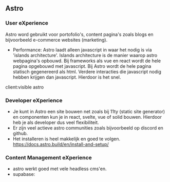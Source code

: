 ## Astro
### User eXperience
Astro word gebruikt voor portofolio's, content pagina's zoals blogs en bijvoorbeeld e-commerce websites (marketing).
- Performance: Astro laadt alleen javascript in waar het nodig is via 'islands architecture'. Islands architecture is de manier waarop astro webpagina's opbouwd. Bij frameworks als vue en react wordt de hele pagina opgebouwd met javascript. Bij Astro wordt de hele pagina statisch gegenereerd als html. Verdere interacties die javascript nodig hebben krijgen dan javascript. Hierdoor is het snel.

client:visible astro
### Developer eXperience
- Je kunt in Astro een site bouwen net zoals bij 11ty (static site generator) en componenten kun je in react, svelte, vue of solid bouwen. Hierdoor heb je als developer dus veel flexibiliteit.
- Er zijn veel actieve astro communities zoals bijvoorbeeld op discord en github.
- Het installeren is heel makkelijk en goed te volgen. https://docs.astro.build/en/install-and-setup/
### Content Management eXperience
- astro werkt goed met vele headless cms'en.
- supabase: 
